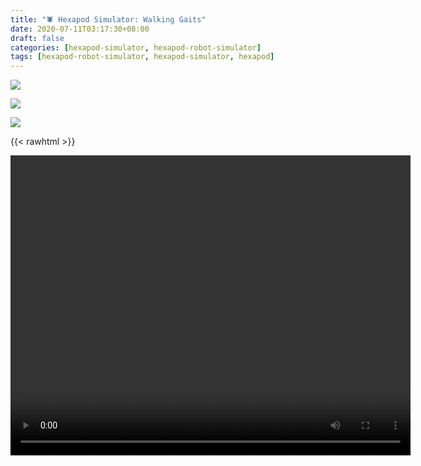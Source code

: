 ```yaml
---
title: "🕷️ Hexapod Simulator: Walking Gaits"
date: 2020-07-11T03:17:30+08:00
draft: false
categories: [hexapod-simulator, hexapod-robot-simulator]
tags: [hexapod-robot-simulator, hexapod-simulator, hexapod]
---
```



![](/robotics-blog/show-off-v2-1.gif)

![](/robotics-blog/show-off-v2-4.gif)


![](/robotics-blog/show-off-v2-2.png)

{{< rawhtml >}}


<video width="640" height="480" controls>
  <source src="/robotics-blog/show-off-v2-3.mp4" type="video/mp4">
Your browser does not support the video tag.
</video>

